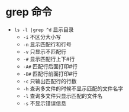 # grep 命令
* `ls -l |grep ^d` 显示目录
	* `-i` 不区分大小写
	* `-n` 显示匹配行和行号
	* `-v` 只显示不匹配行
	* `-#` 显示匹配行上下#行
	* `-A#` 匹配行后面打印#行
	* `-B#` 匹配行前面打印#行
	* `-c` 只输出匹配行的行数
	* `-h` 查询多文件的时候不显示匹配的文件名字
	* `-l` 查询多文件只显示匹配的文件名
	* `-s` 不显示错误信息


